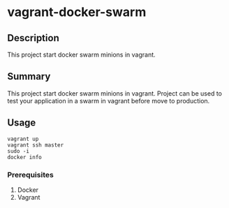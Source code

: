 # vagrant-docker-swarm

## Description

This project start docker swarm minions in vagrant.

## Summary

This project start docker swarm minions in vagrant.
Project can be used to test your application in a swarm 
in vagrant before move to production. 

## Usage

    vagrant up
    vagrant ssh master
    sudo -i
    docker info

### Prerequisites

1. Docker  
2. Vagrant 
